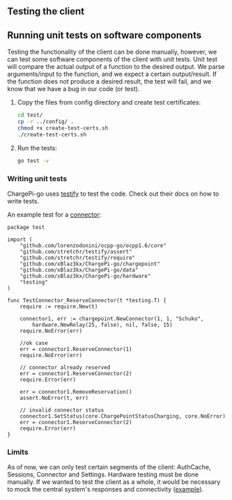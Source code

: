 ## Testing the client

## Running unit tests on software components

Testing the functionality of the client can be done manually, however, we can test some software components of the
client with unit tests. Unit test will compare the actual output of a function to the desired output. We parse
arguments/input to the function, and we expect a certain output/result. If the function does not produce a desired
result, the test will fail, and we know that we have a bug in our code (or test).

1. Copy the files from config directory and create test certificates:

   ```bash
   cd test/
   cp -r ../config/ .
   chmod +x create-test-certs.sh
   ./create-test-certs.sh
   ```

2. Run the tests:

    ```bash
   go test -v
   ```

### Writing unit tests

ChargePi-go uses [testify](https://github.com/stretchr/testify) to test the code. Check out their docs on how to write
tests.

An example test for a [connector](../../test/Connector_test.go):

```golang
package test

import (
	"github.com/lorenzodonini/ocpp-go/ocpp1.6/core"
	"github.com/stretchr/testify/assert"
	"github.com/stretchr/testify/require"
	"github.com/xBlaz3kx/ChargePi-go/chargepoint"
	"github.com/xBlaz3kx/ChargePi-go/data"
	"github.com/xBlaz3kx/ChargePi-go/hardware"
	"testing"
)

func TestConnector_ReserveConnector(t *testing.T) {
	require := require.New(t)

	connector1, err := chargepoint.NewConnector(1, 1, "Schuko",
		hardware.NewRelay(25, false), nil, false, 15)
	require.NoError(err)

	//ok case
	err = connector1.ReserveConnector(1)
	require.NoError(err)

	// connector already reserved
	err = connector1.ReserveConnector(2)
	require.Error(err)

	err = connector1.RemoveReservation()
	assert.NoError(t, err)

	// invalid connector status
	connector1.SetStatus(core.ChargePointStatusCharging, core.NoError)
	err = connector1.ReserveConnector(2)
	require.Error(err)
}
```

### Limits

As of now, we can only test certain segments of the client: AuthCache, Sessions, Connector and Settings. Hardware
testing must be done manually. If we wanted to test the client as a whole, it would be necessary to mock the central
system's responses and connectivity ([example](https://github.com/lorenzodonini/ocpp-go/tree/master/ocpp1.6_test)). 

